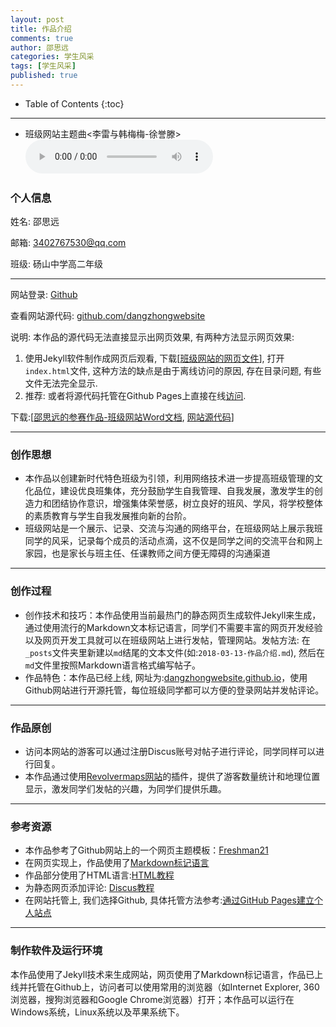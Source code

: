 ```yaml
---
layout: post
title: 作品介绍
comments: true
author: 邵思远
categories: 学生风采
tags: [学生风采]
published: true
---
```


* Table of Contents
{:toc}

----
- 班级网站主题曲<李雷与韩梅梅-徐誉滕> <audio src="http://www.170mv.com/kw/other.web.rn01.sycdn.kuwo.cn/resource/n1/22/77/1033962138.mp3" controls="controls">
</audio>

### 个人信息 ###
姓名:	邵思远

邮箱:	3402767530@qq.com

班级:	砀山中学高二年级

----
网站登录: [Github](https://github.com/)

查看网站源代码: [github.com/dangzhongwebsite](https://github.com/dangzhongwebsite/dangzhongwebsite.github.io)

说明: 本作品的源代码无法直接显示出网页效果, 有两种方法显示网页效果:
1. 使用Jekyll软件制作成网页后观看, 下载[[班级网站的网页文件](/邵思远的参赛作品-班级网站-网页文件.zip)], 打开`index.html`文件, 这种方法的缺点是由于离线访问的原因, 存在目录问题, 有些文件无法完全显示.
2. 推荐: 或者将源代码托管在Github Pages上直接在线[访问](https://dangzhongwebsite.github.io).

下载:[[邵思远的参赛作品-班级网站Word文档](/邵思远的参赛作品-班级网站电脑制作.doc), [网站源代码](https://codeload.github.com/dangzhongwebsite/dangzhongwebsite.github.io/zip/master)]

----

	
<!--more-->


### 创作思想 ###

- 本作品以创建新时代特色班级为引领，利用网络技术进一步提高班级管理的文化品位，建设优良班集体，充分鼓励学生自我管理、自我发展，激发学生的创造力和团结协作意识，增强集体荣誉感，树立良好的班风、学风，将学校整体的素质教育与学生自我发展推向新的台阶。
- 班级网站是一个展示、记录、交流与沟通的网络平台，在班级网站上展示我班同学的风采，记录每个成员的活动点滴，这不仅是同学之间的交流平台和网上家园，也是家长与班主任、任课教师之间方便无障碍的沟通渠道

---

### 创作过程 ###
- 创作技术和技巧：本作品使用当前最热门的静态网页生成软件Jekyll来生成，通过使用流行的Markdown文本标记语言，同学们不需要丰富的网页开发经验以及网页开发工具就可以在班级网站上进行发帖，管理网站。发帖方法: 在`_posts`文件夹里新建以`md`结尾的文本文件(如:`2018-03-13-作品介绍.md`), 然后在`md`文件里按照Markdown语言格式编写帖子。
- 作品特色：本作品已经上线, 网址为:[dangzhongwebsite.github.io](https://dangzhongwebsite.github.io)，使用Github网站进行开源托管，每位班级同学都可以方便的登录网站并发帖评论。

---

### 作品原创 ###
- 访问本网站的游客可以通过注册Discus账号对帖子进行评论，同学同样可以进行回复。
- 本作品通过使用[Revolvermaps网站](https://www.revolvermaps.com)的插件，提供了游客数量统计和地理位置显示，激发同学们发帖的兴趣，为同学们提供乐趣。


---

### 参考资源 ###
- 本作品参考了Github网站上的一个网页主题模板：[Freshman21](https://github.com/yulijia/freshman21/)
- 在网页实现上，作品使用了[Markdown标记语言](http://wowubuntu.com/markdown/)
- 作品部分使用了HTML语言:[HTML教程](http://www.w3school.com.cn/html/index.asp)
- 为静态网页添加评论: [Discus教程](http://blog.csdn.net/ljinddlj/article/details/52273652)
- 在网站托管上, 我们选择Github, 具体托管方法参考:[通过GitHub Pages建立个人站点](http://www.cnblogs.com/purediy/archive/2013/03/07/2948892.html)

---

### 制作软件及运行环境 ###

本作品使用了Jekyll技术来生成网站，网页使用了Markdown标记语言，作品已上线并托管在Github上，访问者可以使用常用的浏览器（如Internet Explorer, 360浏览器，搜狗浏览器和Google Chrome浏览器）打开；本作品可以运行在Windows系统，Linux系统以及苹果系统下。
